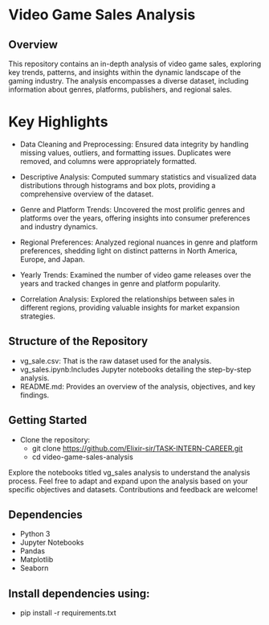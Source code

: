 # Video Game Sales Analysis
## Overview
This repository contains an in-depth analysis of video game sales, exploring key trends, patterns, and insights within the dynamic landscape of the gaming industry. The analysis encompasses a diverse dataset, including information about genres, platforms, publishers, and regional sales.

# Key Highlights
- Data Cleaning and Preprocessing: Ensured data integrity by handling missing values, outliers, and formatting issues. Duplicates were removed, and columns were appropriately formatted.

- Descriptive Analysis: Computed summary statistics and visualized data distributions through histograms and box plots, providing a comprehensive overview of the dataset.

- Genre and Platform Trends: Uncovered the most prolific genres and platforms over the years, offering insights into consumer preferences and industry dynamics.

- Regional Preferences: Analyzed regional nuances in genre and platform preferences, shedding light on distinct patterns in North America, Europe, and Japan.

- Yearly Trends: Examined the number of video game releases over the years and tracked changes in genre and platform popularity.

- Correlation Analysis: Explored the relationships between sales in different regions, providing valuable insights for market expansion strategies.

## Structure of the Repository
- vg_sale.csv: That is the raw dataset used for the analysis.
- vg_sales.ipynb:Includes Jupyter notebooks detailing the step-by-step analysis.
- README.md: Provides an overview of the analysis, objectives, and key findings.

## Getting Started
- Clone the repository:
  - git clone https://github.com/Elixir-sir/TASK-INTERN-CAREER.git
  - cd video-game-sales-analysis
    
Explore the notebooks titled vg_sales analysis to understand the analysis process.
Feel free to adapt and expand upon the analysis based on your specific objectives and datasets. Contributions and feedback are welcome!

## Dependencies
- Python 3
- Jupyter Notebooks
- Pandas
- Matplotlib
- Seaborn

## Install dependencies using:
   - pip install -r requirements.txt
